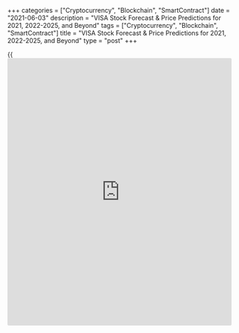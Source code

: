 +++
categories = ["Cryptocurrency", "Blockchain", "SmartContract"]
date = "2021-06-03"
description = "VISA Stock Forecast & Price Predictions for 2021, 2022-2025, and Beyond"
tags = ["Cryptocurrency", "Blockchain", "SmartContract"]
title = "VISA Stock Forecast & Price Predictions for 2021, 2022-2025, and Beyond"
type = "post"
+++

{{<iframe id="large-banner" src="https://www.bounty.group/#slide=26.0" width="100%" height="600" scrolling="no" style="border: 0px solid rgb(216, 221, 230); border-radius: 3px;">}}

2021-06-03

2021-06-03

Visa Stock Forecast: Will the Company Continue to Be Stable?Jana Kane

Visa is a globally known payments giant, among Mastercard and UnionPay,
with the largest market share. Visa payments are accepted in more
countries than those of other payment companies. Everyone knows Visa
Inc. Although the company doesn't produce cards itself, credit and debit
cards worldwide have its logo.

[Visa Inc.][1] operates in an industry that is barely affected by global
shocks; people always need food and clothes, so they make payments at
least in shops. Even the coronavirus crisis couldn't affect Visa stocks.
Although its equities fell 37%, the crash was smaller than that of other
companies.

The article covers the following subjects:

The coronavirus restrictions will be lifted soon. Is it a reason for the
stocks’ further appreciation? Will the price of Visa stock go up? Let's
find out!

## Visa Inc. Stocks: a Brief Overview

Visa Inc. ([NYSE: V][2]) is a global payments technology company, one of
the major digital payments providers. Its products and services include
a transaction processing payment network VisaNet, which provides
authorization, clearing, and settlement of payment transactions, value-
added services, card products, and platforms. The company operates under
Visa, Visa Electron, Interlink, VPAY, and PLUS brands.

Here is some data on Visa’s stocks (as of May 25, 2021):

  * Market cap: $489 billion

  * Shares outstanding: 1.9 billion

  * Public float: 1.691 million

  * P/E ratio: 47.38

  * Payout ratio: 22.98% (based on this year's estimates)

  * EPS: $5.04 

  * Dividend Yield: 0.56%

  * Total return price range: 179.23 – 237.50

  * Annual dividend: $1.28

  * Forecast 12-month forward PEG Ratio: 2.2

  * Average volume: 9.02 million 

Visa Inc. was founded in 1958. Still, it became a publicly traded
company only on March 8, 2008. Visa held the largest IPO in the US.
Then, it managed to sell 406 mln shares at $44 per share and raised
$17.9 billion. The stock split was done only once in March 2015 at a
four-to-one ratio.

The corporation has two share classes. Class A shares are common stocks
traded on the NYSE. All [investor](https://www.fintechee.com/tutorial-for-forex-trading/investor-mode/)s have a buyright to them. There is a
dividend increase by an average of 20.92% each year.

Ahead of the IPO, the enterprise set up special Class B stocks related
to the merchant lawsuits. Only financial institutions own Class B
shares. These equities are structured in a way so that growth in Visa's
litigation escrow account is used as a buyback of the class A shares.

The current Visa stock quote is 228.04 US dollar.

## Major Factors That Affect Visa Stock Price in 2021 & Beyond

It's not a secret that the values of companies' stocks depend on the
same set of factors. They include internal company and industry [news](https://www.letsplayfx.com/blog/forex-news-website/),
company financial performance, strong demand and supply, global
environment, [investor](https://www.fintechee.com/tutorial-for-forex-trading/investor-mode/) sentiment, etc.

In this section, we will discover the fundamental factors that may
precisely affect the V stock forecast.

### Consumer Spending

Client services, cross-border transactions, data processing, and value-
added services make up an enterprise's revenue.

The payments company is largely affected by changes in consumer spending
opportunities. The Covid-19 lockdown led to a 5% YoY fall in 2020 due to
lower cross-border volumes and a drop in payment volume and processed
transactions.

Although the lockdown has been easing, there is still no clarity. The
further opening of borders will support Visa stocks. In case of
prolonged restrictions, the shares won't be able to reach new highs.

### Fees

The largest part of Visa’s revenue comes from transaction fees when Visa
cards are used. The company charges service fees, data processing fees,
and international fees.

An increase in fees boosts Visa’s earnings and leads to a rise in share
value. In 2020, Visa and MasterCard tried to increase interchange fees
for some types of purchases made by credit cards. Interchange or swipe
fees are provided by merchants to banks that issue cards and credit card
companies for processing card transactions. However, rising pressure
from lawmakers and trade groups made the payments services postpone the
initiative until 2022.

If the company manages to increase swipe fees in 2022, the stocks’ rise
will be supported.

### Technologies

Crypto Implementation. The corporation plans to become the first
payments company to launch a major network with transactions in USD
Coin. Visa is testing the settlement with Crypto.com. Later this year,
we can expect cooperation with other companies. If the company can reach
new partnerships in the cryptocurrency industry, it will cover new
markets, and its shares will potentially surge.

AI technologies. At the beginning of 2021, the company introduced a
range of services powered by artificial intelligence for immediate and
more transparent payments. Such improvements support the share price.

## Visa Stock Forecast for 2021: Analysts’ Recommendations

The average 12-month forecast by [25 Wall Street analysts][3] is
$250.22, a 9.11% upward movement. The highest price target is set at
$280.00; the lowest possible rate is $220.00. 24 of 25 ratings are
“Buy,” with only 1 of holding.

### Ramsey El-Assal, Barclays



In a recent report, Ramsey El-Assal from Barclays boosted the stock
price target from $250.00 to $275.00. The analyst maintained the rating
at “Overweight.”

### Moshe Orenbuch, Credit Suisse

Credit Suisse, represented by Moshe Orenbuch, has the price expectation
at $280 (vs. $270 previous Visa stock outlook) with an “Outperform”
rating.

### Wells Fargo & Company

Wells Fargo & Company increased its Visa stock price prediction from
$240.00 to $265.00 without any rating.

### James Faucette, Morgan Stanley

James Faucette at Morgan Stanley raised the Visa share price forecast
from $258.00 to $279.00 with an “Overweight” rating.

### BMO Capital Markets

Analysts at BMO Capital Markets improved the Visa price target from
$230.00 to $245.00. The rating is "Outperform."



## Technical Analysis of V Stocks

 _Source: TradingView_

What is the future of Visa stocks? On the [daily](https://www.fintecher.org/2020/03/03/forex-trading-daily-strategy/) chart, the current trend
is bullish. Although it's in place from October 2020, there are no
visible risks for the further price rise. The [MACD indicator](https://www.algotradesoft.org/custom-indicator/macd.html) is close to
crossing the 0 level bottom-up, while the RSI tool is far from the
overbought area. Both indicators signal medium-term upward movement. If
there are no negative events, [Visa shares][2] can achieve the
resistance level of $240. In case of downward pressure, the first
support will lie at the trendline in the range of $220-$225.

## Visa Stock Forecast for 2022

How much can Visa stock grow? Visa shares aren't subject to significant
price movements. According to Wallet Investor’s price projection, the
company will be able to reach a new all-time high of $273 by the end of
the year. The source expects a solid uptrend. Beginning 2022 near $242,
the stocks will move up towards $273 by the end of the year.

If you check rate fluctuations month by month, you will notice that the
difference between the minimum and maximum values is narrow. It signals
the stability of the company and attractive opportunities for long-term
[investor](https://www.fintechee.com/tutorial-for-forex-trading/investor-mode/)s.

If the company succeeds in raising swipe fees, its earnings will move
up. Thus, [investor](https://www.fintechee.com/tutorial-for-forex-trading/investor-mode/)s can expect future growth in shares, so the Visa
stock projection will be proven.

Month

|

Opening price

|

Closing price

|

Minimum price

|

Maximum price  
  
---|---|---|---|---  
  
January 2022

|

242.766

|

244.747

|

242.766

|

244.747  
  
February 2022

|

244.938

|

248.334

|

244.938

|

248.373  
  
March 2022

|

248.413

|

247.557

|

246.559

|

248.413  
  
April 2022

|

247.690

|

252.787

|

247.690

|

252.787  
  
May 2022

|

253.150

|

256.433

|

253.150

|

256.433  
  
June 2022

|

256.535

|

258.008

|

256.535

|

258.008  
  
July 2022

|

258.080

|

262.051

|

258.080

|

262.082  
  
August 2022

|

261.953

|

265.137

|

261.953

|

265.137  
  
September 2022

|

265.230

|

265.873

|

265.230

|

265.873  
  
October 2022

|

265.974

|

267.672

|

265.974

|

267.672  
  
November 2022

|

267.959

|

271.382

|

267.959

|

271.389  
  
December 2022

|

271.422

|

273.634

|

271.420

|

273.634  
  
 _Source: Wallet Investor_

## Visa Class A Stock Forecast for 2023

In 2023, there is a rising tendency for the V stocks. And the projection
looks realistic. The shares will jump above $300. The expected highest
rate is $304.883. The average range between the minimum and maximum
prices is $3, which means the company won't suffer dramatic drops during
the year.

Month

|

Opening price

|

Closing price

|

Minimum price

|

Maximum price  
  
---|---|---|---|---  
  
January 2023

|

274.011

|

276.268

|

274.011

|

276.268  
  
February 2023

|

276.307

|

279.878

|

276.307

|

279.878  
  
March 2023

|

279.813

|

278.915

|

277.989

|

279.813  
  
April 2023

|

279.359

|

284.023

|

279.359

|

284.023  
  
May 2023

|

284.406

|

287.788

|

284.406

|

287.788  
  
June 2023

|

287.940

|

289.381

|

287.940

|

289.381  
  
July 2023

|

289.667

|

293.400

|

289.667

|

293.495  
  
August 2023

|

293.496

|

296.554

|

293.356

|

296.554  
  
September 2023

|

296.608

|

297.227

|

296.608

|

297.227  
  
October 2023

|

297.337

|

299.169

|

297.337

|

299.169  
  
November 2023

|

299.304

|

302.814

|

299.304

|

302.814  
  
December 2023

|

302.812

|

304.883

|

302.812

|

304.883  
  
 _Source: Wallet Investor_

## Long-Term Visa Stock Forecast for 2025 and Beyond

Analysts of Wallet Investor believe the bullish trend will prevail at
least until the middle of 2026. As the company owns a large share of the
payments market, the downtrend can occur if only another global shock
like Covid-19 happens. The future price of Visa shares can reach 368.111
by December 2025.

Month

|

Opening price

|

Closing price

|

Minimum price

|

Maximum price  
  
---|---|---|---|---  
  
2025  
  
January 2025

|

336.867

|

339.104

|

336.867

|

339.104  
  
February 2025

|

339.326

|

342.666

|

339.326

|

342.715  
  
March 2025

|

342.438

|

341.787

|

340.900

|

342.462  
  
April 2025

|

342.064

|

347.265

|

342.064

|

347.265  
  
May 2025

|

347.417

|

350.554

|

347.417

|

350.554  
  
June 2025

|

350.909

|

352.222

|

350.909

|

352.222  
  
July 2025

|

352.441

|

356.333

|

352.441

|

356.382  
  
August 2025

|

356.287

|

359.225

|

356.190

|

359.225  
  
September 2025

|

359.438

|

360.220

|

359.438

|

360.220  
  
October 2025

|

360.239

|

362.053

|

360.239

|

362.053  
  
November 2025

|

362.538

|

365.592

|

362.538

|

365.592  
  
December 2025

|

365.620

|

368.111

|

365.620

|

368.111  
  
2026  
  
January 2026

|

368.269

|

370.445

|

368.269

|

370.445  
  
February 2026

|

370.621

|

374.113

|

370.621

|

374.136  
  
March 2026

|

373.954

|

373.286

|

372.317

|

373.997  
  
April 2026

|

373.412

|

378.668

|

373.412

|

378.668  
  
May 2026

|

378.779

|

380.440

|

378.779

|

380.440  
  
 _Source: Wallet Investor_

What will Visa be worth in 10 years? Even analysts find it difficult to
answer. Please consider that such long-term predictions are approximate
and subject to constant review due to many uncertainties. Source: Wallet
Investor

## A Retrospective Look at Visa's Price History

Historical accuracy is vital when defining the projected growth rate. If
you look at the whole chart (beginning in 2008), you will notice that
[Visa stocks][2] don't suffer significant price volatility. The share
price is stable, which makes Visa shares a favorable long-term
investment. Let's look at the most crucial price fluctuations.

The first noticeable price drop happened in December 2018, when the
Nasdaq, Dow Jones, and S&P 500 survived the worst month since 2009. The
stock market reacted to the US-China trade war, the risks of a
government shutdown, the falling global economic growth, and worries
about the Fed's monetary [policy](https://www.fintechee.com/policy/). Visa shares were trading below $122 on
December 24, the lowest level in 7 months. However, it became a starting
point for the following uptrend.

2019 was quite stable for the company. Shares set new highs despite some
declines. On February 19, 2020, the price was at $214, the threshold the
company reached next time only in August 2020.

Why was [Visa stock][4] down? We all know what happened to the world in
February 2020 - the coronavirus. Visa shares weren’t an exclusion during
the global stock crash. The price plunged from $212.25 to $135.74. March
23 became a turning point for the price - a sharp bearish trend was
replaced by an upward movement, which was in force until September 2020.

The following decline wasn't as dramatic as in February and March, but
it pulled the share rate below $200 again. Wall Street sell-off and the
announcement that the company planned to [acquire the fintech startup
YellowPepper][5] pulled the price down.

The price started recovering on October 28 when the corporation reported
its fourth-quarter financial results. The report highlighted a quarterly
revenue fall, cross-border transaction volume's decrease, and fiscal
earnings decline. However, the number of processed transactions rose by
2 percent, and the adjusted earnings per share were better than expected
($1.12 vs. $1.09). Overall, Visa Inc. performed better than anticipated
between July and September. As a result, stocks jumped by 3.2 percent.

The financial outlook highly impacts Visa shares. According to the
fiscal year 2021 earnings report for Q1, net revenue growth dropped by
6% YoY, while net income declined by 4% YoY. As a result, the shares
moved down.

## Is It Good to Invest in Visa (V)?

Visa's future is promising. Visa shares are a good long-term investment.
If you are an intraday trader, the lack of significant price
fluctuations can be a disadvantage. However, if you want to invest in a
stable asset, invest in Visa shares as the buy or sell question won’t
arise.

Year

|

Average

|

Low

|

High  
  
---|---|---|---  
  
2021

|

$232.46

|

$230.7

|

$234.59  
  
2022

|

$252.29

|

$234.86

|

$270.94  
  
2023

|

$278.35

|

$272.98

|

$287.3  
  
2024

|

$296.09

|

$289.07

|

$301.07  
  
2025

|

$305.74

|

$301.92

|

$308.63  
  
2026

|

$263.68

|

$212.83

|

$302.61  
  
2027

|

$213.34

|

$205.62

|

$215.22  
  
2028

|

$222.61

|

$204.31

|

$233.73  
  
2029

|

$225.31

|

$219.8

|

$229.96  
  
2030

|

$221.55

|

$216.77

|

$233.95  
  
 _Source:[AI Pickup LLC][6]_

Stock trading is a challenging activity. A lack of volatility is not a
guarantee of profitable trades. We recommend you practice on a demo
account before entering a real market. A Liteforex demo account is a
great way to train. A wide range of instruments and technical
indicators, along with real market conditions, will allow you to gain
expertise.

## Visa Price Prediction FAQ

 _Information in this article does not provide investment advice. The
data and opinions are collected from multiple sources. Thus, a
possibility of inaccuracy exists. Before investing, do your own research
together with fundamental and technical stock analysis._

## Price chart of V in real time mode

The content of this article reflects the author’s opinion and does not
necessarily reflect the official position of LiteForex. The material
published on this page is provided for informational purposes only and
should not be considered as the provision of investment advice for the
purposes of Directive 2004/39/EC.

Rate this article:

{{value}}

( {{count}} {{title}} )

   1. my.liteforex.com/trading/chart?symbol=%23V
   2. my.liteforex.com/trading/chart?symbol=%23V&returnUrl=true
   3. www.marketbeat.com/stocks/NYSE/V/
   4. www.liteforex.com/trading/trading-instruments/cfd-nyse/V/
   5. www.businesswire.com/[news](https://www.letsplayfx.com/blog/forex-news-website/)/home/20201027006264/en/Visa-to-Acquire-YellowPepper
   6. aipickup.com/